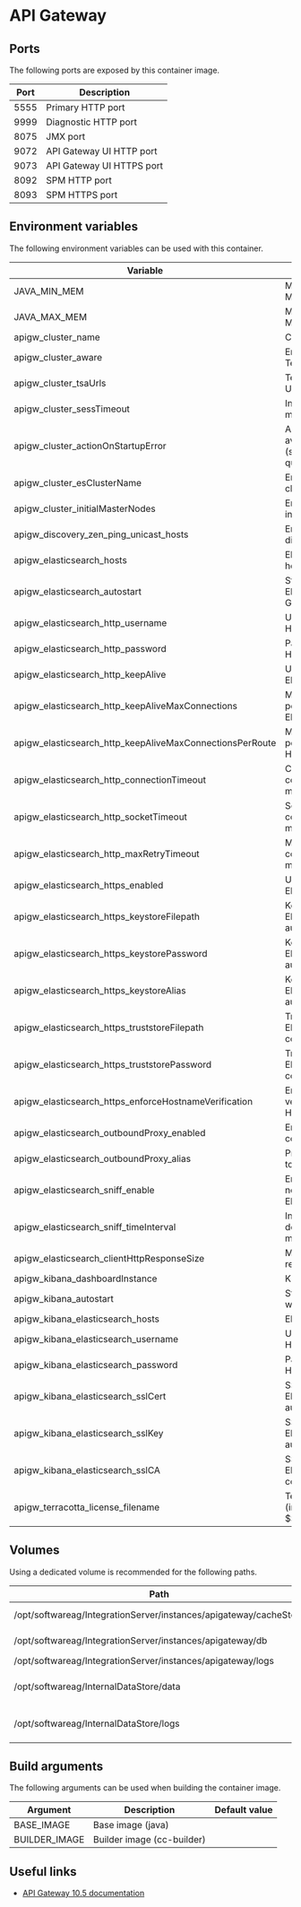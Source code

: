 # API Gateway

## Ports

The following ports are exposed by this container image.

| Port | Description |
| ---- | ----------- |
| 5555 | Primary HTTP port |
| 9999 | Diagnostic HTTP port |
| 8075 | JMX port |
| 9072 | API Gateway UI HTTP port |
| 9073 | API Gateway UI HTTPS port |
| 8092 | SPM HTTP port |
| 8093 | SPM HTTPS port |

## Environment variables

The following environment variables can be used with this container.

| Variable | Description | Default value |
| -------- | ----------- | ------------- |
| JAVA_MIN_MEM | Minimum Java heap size in MB | 512 |
| JAVA_MAX_MEM | Maximum Java heap size in MB | 512 |
| apigw_cluster_name | Cluster name | APIGatewayTSAcluster |
| apigw_cluster_aware | Enable clustering using Terracotta Server Array | true |
| apigw_cluster_tsaUrls | Terracotta Server Array URLs (comma-separated) | |
| apigw_cluster_sessTimeout | Inactive session timeout in minutes | 60 |
| apigw_cluster_actionOnStartupError | Action when cluster is not available at startup (shutdown, standalone, quiesce) | standalone |
| apigw_cluster_esClusterName | Embedded Elasticsearch cluster name | SAG_EventDataStore |
| apigw_cluster_initialMasterNodes | Embedded Elasticsearch initial master nodes | localhost |
| apigw_discovery_zen_ping_unicast_hosts | Embedded Elasticsearch discovery seed hosts | localhost:9340 |
| apigw_elasticsearch_hosts | Elasticsearch hosts as host:port,host:port,... | localhost:9240 |
| apigw_elasticsearch_autostart | Start embedded Elasticsearch when API Gateway starts | true |
| apigw_elasticsearch_http_username | Username for Elasticsearch HTTP authentication | |
| apigw_elasticsearch_http_password | Password for Elasticsearch HTTP authentication | |
| apigw_elasticsearch_http_keepAlive | Use persistent connection to Elasticsearch | true |
| apigw_elasticsearch_http_keepAliveMaxConnections | Maximum number of persistent connections to Elasticsearch | 50 |
| apigw_elasticsearch_http_keepAliveMaxConnectionsPerRoute | Maximum number of persistent connections per HTTP route to Elasticsearch | 15 |
| apigw_elasticsearch_http_connectionTimeout | Connection timeout to connect to Elasticsearch in milliseconds | 10000 |
| apigw_elasticsearch_http_socketTimeout | Socket (read) timeout to connect to Elasticsearch in milliseconds | 30000 |
| apigw_elasticsearch_http_maxRetryTimeout | Maximum time to retry to connect to Elasticsearch in milliseconds | 100000 |
| apigw_elasticsearch_https_enabled | Use HTTPS to connect to Elasticsearch | false |
| apigw_elasticsearch_https_keystoreFilepath | Keystore path for Elasticsearch TLS authentication | |
| apigw_elasticsearch_https_keystorePassword | Keystore password for Elasticsearch TLS authentication | |
| apigw_elasticsearch_https_keystoreAlias | Keystore alias for Elasticsearch TLS authentication | |
| apigw_elasticsearch_https_truststoreFilepath | Trust store path for Elasticsearch HTTPS connection | |
| apigw_elasticsearch_https_truststorePassword | Trust store password for Elasticsearch HTTPS connection | |
| apigw_elasticsearch_https_enforceHostnameVerification | Enable host name verification for Elasticsearch HTTPS connection | false |
| apigw_elasticsearch_outboundProxy_enabled | Enable outbound proxy to connect to Elasticsearch | true |
| apigw_elasticsearch_outboundProxy_alias | Proxy alias to use to connect to Elasticssearch | |
| apigw_elasticsearch_sniff_enable | Enable detection of other nodes to connect to Elasticsearch | true |
| apigw_elasticsearch_sniff_timeInterval | Interval between node detection attempts in milliseconds | 60000 |
| apigw_elasticsearch_clientHttpResponseSize | Maximum HTTP client response size in MB | 100 |
| apigw_kibana_dashboardInstance | Kibana URL | http://localhost:9405 |
| apigw_kibana_autostart | Start embedded Kibana when API Gateway starts | true |
| apigw_kibana_elasticsearch_hosts | Elasticsearch hosts | localhost:9240 |
| apigw_kibana_elasticsearch_username | Username for Elasticsearch HTTP authentication | |
| apigw_kibana_elasticsearch_password | Password for Elasticsearch HTTP authentication | |
| apigw_kibana_elasticsearch_sslCert | SSL certificate path for Elasticsearch TLS authentication | |
| apigw_kibana_elasticsearch_sslKey | SSL private key path for Elasticsearch TLS authentication | |
| apigw_kibana_elasticsearch_sslCA | SSL CA bundle path for Elasticsearch HTTPS connection | |
| apigw_terracotta_license_filename | Terracotta license file name (in $SAG_HOME/common/conf) | |

## Volumes

Using a dedicated volume is recommended for the following paths.

| Path | Description |
| ---- | ----------- |
| /opt/softwareag/IntegrationServer/instances/apigateway/cacheStore | Cache persistence |
| /opt/softwareag/IntegrationServer/instances/apigateway/db | Derby databases |
| /opt/softwareag/IntegrationServer/instances/apigateway/logs | Server logs |
| /opt/softwareag/InternalDataStore/data | Embedded Elasticsearch data |
| /opt/softwareag/InternalDataStore/logs | Embedded Elasticsearch logs |

## Build arguments

The following arguments can be used when building the container image.

| Argument | Description | Default value |
| -------- | ----------- | ------------- |
| BASE_IMAGE | Base image (java) | |
| BUILDER_IMAGE | Builder image (cc-builder) | |

## Useful links

- [API Gateway 10.5 documentation](https://documentation.softwareag.com/webmethods/api_gateway/yai10-5/10-5_API_Gateway_webhelp/index.html)
